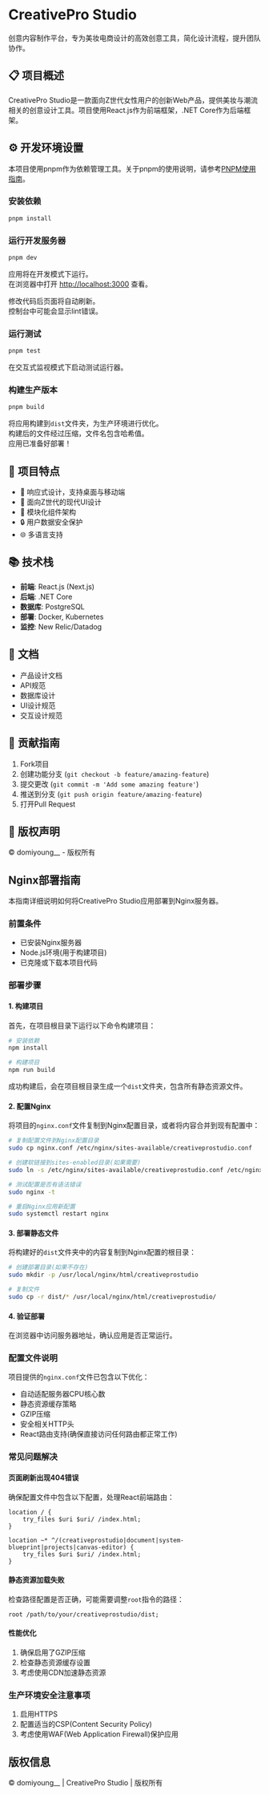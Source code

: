 # CreativePro Studio

创意内容制作平台，专为美妆电商设计的高效创意工具，简化设计流程，提升团队协作。

## 📋 项目概述

CreativePro Studio是一款面向Z世代女性用户的创新Web产品，提供美妆与潮流相关的创意设计工具。项目使用React.js作为前端框架，.NET Core作为后端框架。

## ⚙️ 开发环境设置

本项目使用pnpm作为依赖管理工具。关于pnpm的使用说明，请参考[PNPM使用指南](./PNPM_GUIDE.md)。

### 安装依赖

```bash
pnpm install
```

### 运行开发服务器

```bash
pnpm dev
```

应用将在开发模式下运行。\
在浏览器中打开 [http://localhost:3000](http://localhost:3000) 查看。

修改代码后页面将自动刷新。\
控制台中可能会显示lint错误。

### 运行测试

```bash
pnpm test
```

在交互式监视模式下启动测试运行器。

### 构建生产版本

```bash
pnpm build
```

将应用构建到`dist`文件夹，为生产环境进行优化。\
构建后的文件经过压缩，文件名包含哈希值。\
应用已准备好部署！

## 🚀 项目特点

- 📱 响应式设计，支持桌面与移动端
- 🎨 面向Z世代的现代UI设计
- 🧩 模块化组件架构
- 🔒 用户数据安全保护
- 🌐 多语言支持

## 📚 技术栈

- **前端**: React.js (Next.js)
- **后端**: .NET Core
- **数据库**: PostgreSQL
- **部署**: Docker, Kubernetes
- **监控**: New Relic/Datadog

## 📃 文档

- 产品设计文档
- API规范
- 数据库设计
- UI设计规范
- 交互设计规范

## 👥 贡献指南

1. Fork项目
2. 创建功能分支 (`git checkout -b feature/amazing-feature`)
3. 提交更改 (`git commit -m 'Add some amazing feature'`)
4. 推送到分支 (`git push origin feature/amazing-feature`)
5. 打开Pull Request

## 📝 版权声明

© domiyoung__ - 版权所有

## Nginx部署指南

本指南详细说明如何将CreativePro Studio应用部署到Nginx服务器。

### 前置条件

- 已安装Nginx服务器
- Node.js环境(用于构建项目)
- 已克隆或下载本项目代码

### 部署步骤

#### 1. 构建项目

首先，在项目根目录下运行以下命令构建项目：

```bash
# 安装依赖
npm install

# 构建项目
npm run build
```

成功构建后，会在项目根目录生成一个`dist`文件夹，包含所有静态资源文件。

#### 2. 配置Nginx

将项目的`nginx.conf`文件复制到Nginx配置目录，或者将内容合并到现有配置中：

```bash
# 复制配置文件到Nginx配置目录
sudo cp nginx.conf /etc/nginx/sites-available/creativeprostudio.conf

# 创建软链接到sites-enabled目录(如果需要)
sudo ln -s /etc/nginx/sites-available/creativeprostudio.conf /etc/nginx/sites-enabled/

# 测试配置是否有语法错误
sudo nginx -t

# 重启Nginx应用新配置
sudo systemctl restart nginx
```

#### 3. 部署静态文件

将构建好的`dist`文件夹中的内容复制到Nginx配置的根目录：

```bash
# 创建部署目录(如果不存在)
sudo mkdir -p /usr/local/nginx/html/creativeprostudio

# 复制文件
sudo cp -r dist/* /usr/local/nginx/html/creativeprostudio/
```

#### 4. 验证部署

在浏览器中访问服务器地址，确认应用是否正常运行。

### 配置文件说明

项目提供的`nginx.conf`文件已包含以下优化：

- 自动适配服务器CPU核心数
- 静态资源缓存策略
- GZIP压缩
- 安全相关HTTP头
- React路由支持(确保直接访问任何路由都正常工作)

### 常见问题解决

#### 页面刷新出现404错误

确保配置文件中包含以下配置，处理React前端路由：

```nginx
location / {
    try_files $uri $uri/ /index.html;
}

location ~* ^/(creativeprostudio|document|system-blueprint|projects|canvas-editor) {
    try_files $uri $uri/ /index.html;
}
```

#### 静态资源加载失败

检查路径配置是否正确，可能需要调整`root`指令的路径：

```nginx
root /path/to/your/creativeprostudio/dist;
```

#### 性能优化

1. 确保启用了GZIP压缩
2. 检查静态资源缓存设置
3. 考虑使用CDN加速静态资源

### 生产环境安全注意事项

1. 启用HTTPS
2. 配置适当的CSP(Content Security Policy)
3. 考虑使用WAF(Web Application Firewall)保护应用

## 版权信息

© domiyoung__ | CreativePro Studio | 版权所有
